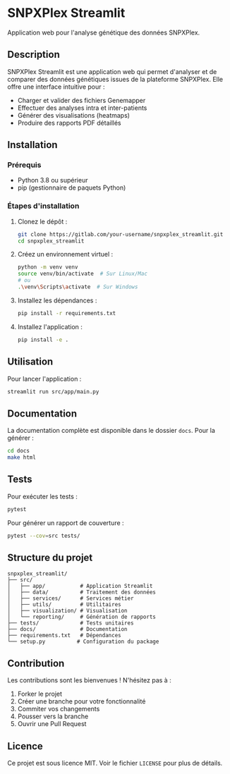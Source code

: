 # SNPXPlex Streamlit

Application web pour l'analyse génétique des données SNPXPlex.

## Description

SNPXPlex Streamlit est une application web qui permet d'analyser et de comparer des données génétiques issues de la plateforme SNPXPlex. Elle offre une interface intuitive pour :

- Charger et valider des fichiers Genemapper
- Effectuer des analyses intra et inter-patients
- Générer des visualisations (heatmaps)
- Produire des rapports PDF détaillés

## Installation

### Prérequis

- Python 3.8 ou supérieur
- pip (gestionnaire de paquets Python)

### Étapes d'installation

1. Clonez le dépôt :
   ```bash
   git clone https://gitlab.com/your-username/snpxplex_streamlit.git
   cd snpxplex_streamlit
   ```

2. Créez un environnement virtuel :
   ```bash
   python -m venv venv
   source venv/bin/activate  # Sur Linux/Mac
   # ou
   .\venv\Scripts\activate  # Sur Windows
   ```

3. Installez les dépendances :
   ```bash
   pip install -r requirements.txt
   ```

4. Installez l'application :
   ```bash
   pip install -e .
   ```

## Utilisation

Pour lancer l'application :
```bash
streamlit run src/app/main.py
```

## Documentation

La documentation complète est disponible dans le dossier `docs`. Pour la générer :

```bash
cd docs
make html
```

## Tests

Pour exécuter les tests :
```bash
pytest
```

Pour générer un rapport de couverture :
```bash
pytest --cov=src tests/
```

## Structure du projet

```
snpxplex_streamlit/
├── src/
│   ├── app/           # Application Streamlit
│   ├── data/          # Traitement des données
│   ├── services/      # Services métier
│   ├── utils/         # Utilitaires
│   ├── visualization/ # Visualisation
│   └── reporting/     # Génération de rapports
├── tests/             # Tests unitaires
├── docs/              # Documentation
├── requirements.txt   # Dépendances
└── setup.py          # Configuration du package
```

## Contribution

Les contributions sont les bienvenues ! N'hésitez pas à :
1. Forker le projet
2. Créer une branche pour votre fonctionnalité
3. Commiter vos changements
4. Pousser vers la branche
5. Ouvrir une Pull Request

## Licence

Ce projet est sous licence MIT. Voir le fichier `LICENSE` pour plus de détails. 
